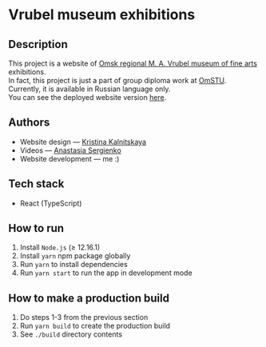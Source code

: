 # Vrubel museum exhibitions

## Description

This project is a website of [Omsk regional M. A. Vrubel museum of fine arts](https://vrubel.ru/) exhibitions.\
In fact, this project is just a part of group diploma work at [OmSTU](https://omgtu.ru/english/).\
Currently, it is available in Russian language only.\
You can see the deployed website version [here](https://vrubel-museum-exhibitions.netlify.app/).

## Authors

* Website design — [Kristina Kalnitskaya](mailto:Kristormy@gmail.com)
* Videos — [Anastasia Sergienko](mailto:sergienkoanastasiia@gmail.com)
* Website development — me :)

## Tech stack

* React (TypeScript)

## How to run

1. Install `Node.js` (≥ 12.16.1)
2. Install `yarn` npm package globally
3. Run `yarn` to install dependencies
4. Run `yarn start` to run the app in development mode

## How to make a production build

1. Do steps 1-3 from the previous section
2. Run `yarn build` to create the production build
3. See `./build` directory contents
